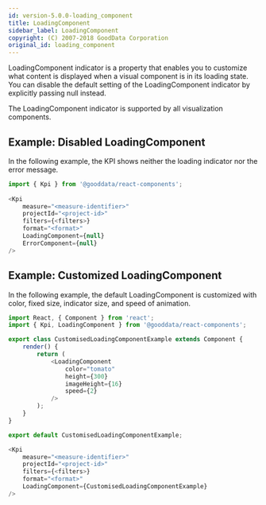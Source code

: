 ```yaml
---
id: version-5.0.0-loading_component
title: LoadingComponent
sidebar_label: LoadingComponent
copyright: (C) 2007-2018 GoodData Corporation
original_id: loading_component
---
```


LoadingComponent indicator is a property that enables you to customize what content is displayed when a visual component is in its loading state. You can disable the default setting of the LoadingComponent indicator by explicitly passing null instead.

The LoadingComponent indicator is supported by all visualization components.

## Example: Disabled LoadingComponent

In the following example, the KPI shows neither the loading indicator nor the error message.

```javascript
import { Kpi } from '@gooddata/react-components';
 
<Kpi
    measure="<measure-identifier>"
    projectId="<project-id>"
    filters={<filters>}
    format="<format>"
    LoadingComponent={null}
    ErrorComponent={null}
/>
```

## Example: Customized LoadingComponent

In the following example, the default LoadingComponent is customized with color, fixed size, indicator size, and speed of animation.

```javascript
import React, { Component } from 'react';
import { Kpi, LoadingComponent } from '@gooddata/react-components';

export class CustomisedLoadingComponentExample extends Component {
    render() {
        return (
            <LoadingComponent
                color="tomato"
                height={300}
                imageHeight={16}
                speed={2}
            />
        );
    }
}

export default CustomisedLoadingComponentExample;

<Kpi
    measure="<measure-identifier>"
    projectId="<project-id>"
    filters={<filters>}
    format="<format>"
    LoadingComponent={CustomisedLoadingComponentExample}
/>
```
